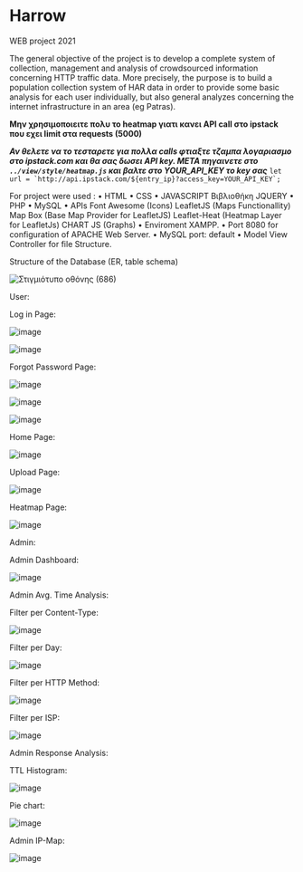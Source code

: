 # Harrow

WEB project 2021

The general objective of the project is to develop a complete system of collection, management and
analysis of crowdsourced information concerning HTTP traffic data.
More precisely, the purpose is to build a population collection system of
HAR data in order to provide some basic analysis for each user individually, but also
general analyzes concerning the internet infrastructure in an area (eg Patras).

**Μην χρησιμοποιειτε πολυ το heatmap γιατι κανει API call στο ipstack που εχει limit στα requests (5000)**

**_Αν θελετε να το τεσταρετε για πολλα calls φτιαξτε τζαμπα λογαριασμο στο ipstack.com και θα σας δωσει API key. ΜΕΤΑ πηγαινετε στο `../view/style/heatmap.js` και βαλτε στο YOUR_API_KEY το key σας_**
`` let url = `http://api.ipstack.com/${entry_ip}?access_key=YOUR_API_KEY`; ``

For project were used :
•	HTML
•	CSS
•	JAVASCRIPT
    Βιβλιοθήκη JQUERY
•	PHP
•	MySQL
•	APIs
   Font Awesome (Icons)
   LeafletJS (Maps Functionallity) 
	  Map Box (Base Map Provider for LeafletJS)
   Leaflet-Heat (Heatmap Layer for LeafletJs)
  	CHART JS (Graphs)
•	Enviroment XAMPP.
•	Port 8080 for configuration of APACHE Web Server.
•	MySQL port: default
•	Model View Controller for file Structure.

Structure of the Database (ER, table schema)

![Στιγμιότυπο οθόνης (686)](https://user-images.githubusercontent.com/66412286/137297659-de1783a4-efc8-46d3-a90b-2ecf47cbf7ba.png)

User:

Log in Page: 

![image](https://user-images.githubusercontent.com/66412286/137298762-be57c807-bf5b-4823-b46e-6055076085cd.png)

![image](https://user-images.githubusercontent.com/66412286/137298834-aa19469b-fa49-4077-bd86-bff5bd3acf68.png)

Forgot Password Page: 

![image](https://user-images.githubusercontent.com/66412286/137299001-1330efc5-dcd5-4550-bc46-26506b5cea65.png)

![image](https://user-images.githubusercontent.com/66412286/137299097-8481db65-7ef1-47f7-aa31-e14ccbe3c18d.png)

![image](https://user-images.githubusercontent.com/66412286/137299999-376f0407-fb43-43a2-94a1-8c79ef57b698.png)

Home Page:

![image](https://user-images.githubusercontent.com/66412286/137300087-f524facb-0b29-43dd-9205-489c989b81bc.png)

Upload Page:

![image](https://user-images.githubusercontent.com/66412286/137300161-46807a1e-7f1b-46f5-b399-aafb26dbe8ba.png)

Heatmap Page:

![image](https://user-images.githubusercontent.com/66412286/137300232-1efccc67-128d-45b0-bc95-2ce72b7d3142.png)

Admin:

Admin Dashboard:

![image](https://user-images.githubusercontent.com/66412286/137300301-8c1e7ebd-9d02-4af0-9064-c1a26d30d000.png)


Admin Avg. Time Analysis:

Filter per Content-Type:

![image](https://user-images.githubusercontent.com/66412286/137300539-45951a6f-b479-40a7-b895-fdec17bcc86d.png)

Filter per Day: 

![image](https://user-images.githubusercontent.com/66412286/137300648-fe8d661d-9fc4-415d-a6b6-513a9a9155cb.png)

Filter per HTTP Method:

![image](https://user-images.githubusercontent.com/66412286/137300786-61f46ae5-a61e-480b-90db-8a9606211c32.png)

Filter per ISP:

![image](https://user-images.githubusercontent.com/66412286/137300980-78240537-794c-4189-b9a4-8f9497359060.png)

Admin Response Analysis:

TTL Histogram:

![image](https://user-images.githubusercontent.com/66412286/137301143-a8a99e58-a4dc-43cc-9d3c-5e5578730b7e.png)

Pie chart: 

![image](https://user-images.githubusercontent.com/66412286/137301247-629618ed-c4d6-4199-8ac7-7069022811f1.png)

Admin IP-Map:

![image](https://user-images.githubusercontent.com/66412286/137301416-4d7ac578-2f8b-4242-815a-ac3df60fa946.png)

